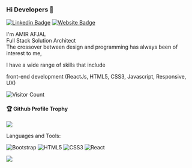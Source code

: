 ### Hi Developers 👋

<!-- [![YouTube Badge](https://img.shields.io/badge/YouTube-DeveloperFunnel-red)](https://www.youtube.com/developerfunnel) -->
[![Linkedin Badge](https://img.shields.io/badge/-Amir-blue?style=flat-square&logo=Linkedin&logoColor=white&link=https://www.linkedin.com/in/amir-afjal-bb9b9a175/)](https://www.linkedin.com/in/amir-afjal-bb9b9a175/)
[![Website Badge](https://img.shields.io/badge/StackOverflow-Amir-red)](https://stackoverflow.com/users/16328978/amir-afjal)
<!-- [![Website Badge](https://img.shields.io/badge/WebSite-Aakash-green)](https://www.aakash.me) -->


I'm AMIR AFJAL<br/>
Full Stack Solution Architect</br>
The crossover between design and programming has always been of interest to me, 
<!-- I've been lucky enough to work alongside some talented teams on a number of high profile websites.  -->
I have a wide range of skills that include 
<!-- back-end development using open source technologies (NodeJs, PHP), design (Figma),  -->
front-end development (ReactJs, HTML5, CSS3, Javascript, Responsive, UX)
<!-- , Server Administrator(AWS),database(MongoDB, Mysql), load balancing (AWS) -->



![Visitor Count](https://profile-counter.glitch.me/Amirafjal/count.svg)

<div>
  <h4>🏆 Github Profile Trophy</h4>
  <a href="https://github.com/ryo-ma/github-profile-trophy">
    <img src="https://github-profile-trophy.vercel.app/?username=Amirafjal&column=7"/>
  </a>
</div>


Languages and Tools:


<img alt="Bootstrap" src="https://img.shields.io/badge/bootstrap-%23563D7C.svg?style=flat-square&logo=bootstrap&logoColor=white"/> <img alt="HTML5" src="https://img.shields.io/badge/html5-%23E34F26.svg?style=flat-square&logo=html5&logoColor=white"/> <img alt="CSS3" src="https://img.shields.io/badge/css3-%231572B6.svg?style=flat-square&logo=css3&logoColor=white"/> <img alt="React" src="https://img.shields.io/badge/react-%2320232a.svg?style=flat-square&logo=react&logoColor=%2361DAFB"/> 
<!-- <img alt="Angular" src="https://img.shields.io/badge/angular-%23DD0031.svg?flat-square&logo=angular&logoColor=white"/>  -->
<!-- <img alt="Azure" src="https://img.shields.io/badge/azure-%230072C6.svg?style=flat-square&logo=azure-devops&logoColor=white"/>  -->
<!-- <img alt="MySQL" src="https://img.shields.io/badge/mysql-%2300f.svg?style=flat-square&logo=mysql&logoColor=white"/>  -->
<!-- <img alt="MongoDB" src ="https://img.shields.io/badge/MongoDB-%234ea94b.svg?style=flat-square&logo=mongodb&logoColor=white"/> -->
<!-- <img alt="Adobe XD" src="https://img.shields.io/badge/adobexd-%23FF26BE.svg?style=flat-square&logo=adobexd&logoColor=white"/>  -->
<!-- <img alt="Figma" src="https://img.shields.io/badge/figma-%23F24E1E.svg?style=flat-square&logo=figma&logoColor=white"/>  -->
<!-- <img alt="Java" src="https://img.shields.io/badge/java-%23ED8B00.svg?style=flat-square&logo=java&logoColor=white"/>  -->
<!-- <img alt="PHP" src="https://img.shields.io/badge/php-%23777BB4.svg?style=flat-square&logo=php&logoColor=white"/>  -->
<!-- <img alt="NodeJS" src="https://img.shields.io/badge/node.js-%2343853D.svg?style=flat-square&logo=node-dot-js&logoColor=white"/>  -->




![](https://activity-graph.herokuapp.com/graph?username=Amirafjal&theme=react-dark&area=true)
<!--
**Amirafjal/Amirafjal** is a ✨ _special_ ✨ repository because its `README.md` (this file) appears on your GitHub profile.

Here are some ideas to get you started:

- 🔭 I’m currently working on ...
- 🌱 I’m currently learning ...
- 👯 I’m looking to collaborate on ...
- 🤔 I’m looking for help with ...
- 💬 Ask me about ...
- 📫 How to reach me: ...
- 😄 Pronouns: ...
- ⚡ Fun fact: .....

-->


